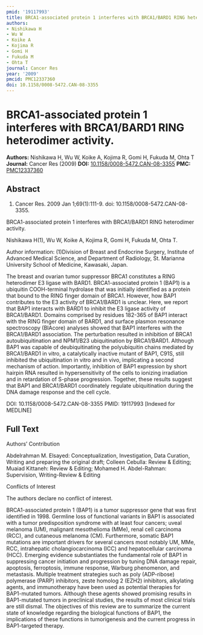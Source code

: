 ```yaml
---
pmid: '19117993'
title: BRCA1-associated protein 1 interferes with BRCA1/BARD1 RING heterodimer activity.
authors:
- Nishikawa H
- Wu W
- Koike A
- Kojima R
- Gomi H
- Fukuda M
- Ohta T
journal: Cancer Res
year: '2009'
pmcid: PMC12337360
doi: 10.1158/0008-5472.CAN-08-3355
---
```


# BRCA1-associated protein 1 interferes with BRCA1/BARD1 RING heterodimer activity.
**Authors:** Nishikawa H, Wu W, Koike A, Kojima R, Gomi H, Fukuda M, Ohta T
**Journal:** Cancer Res (2009)
**DOI:** [10.1158/0008-5472.CAN-08-3355](https://doi.org/10.1158/0008-5472.CAN-08-3355)
**PMC:** [PMC12337360](https://www.ncbi.nlm.nih.gov/pmc/articles/PMC12337360/)

## Abstract

1. Cancer Res. 2009 Jan 1;69(1):111-9. doi: 10.1158/0008-5472.CAN-08-3355.

BRCA1-associated protein 1 interferes with BRCA1/BARD1 RING heterodimer 
activity.

Nishikawa H(1), Wu W, Koike A, Kojima R, Gomi H, Fukuda M, Ohta T.

Author information:
(1)Division of Breast and Endocrine Surgery, Institute of Advanced Medical 
Science, and Department of Radiology, St. Marianna University School of 
Medicine, Kawasaki, Japan.

The breast and ovarian tumor suppressor BRCA1 constitutes a RING heterodimer E3 
ligase with BARD1. BRCA1-associated protein 1 (BAP1) is a ubiquitin 
COOH-terminal hydrolase that was initially identified as a protein that bound to 
the RING finger domain of BRCA1. However, how BAP1 contributes to the E3 
activity of BRCA1/BARD1 is unclear. Here, we report that BAP1 interacts with 
BARD1 to inhibit the E3 ligase activity of BRCA1/BARD1. Domains comprised by 
residues 182-365 of BAP1 interact with the RING finger domain of BARD1, and 
surface plasmon resonance spectroscopy (BIAcore) analyses showed that BAP1 
interferes with the BRCA1/BARD1 association. The perturbation resulted in 
inhibition of BRCA1 autoubiquitination and NPM1/B23 ubiquitination by 
BRCA1/BARD1. Although BAP1 was capable of deubiquitinating the polyubiquitin 
chains mediated by BRCA1/BARD1 in vitro, a catalytically inactive mutant of 
BAP1, C91S, still inhibited the ubiquitination in vitro and in vivo, implicating 
a second mechanism of action. Importantly, inhibition of BAP1 expression by 
short hairpin RNA resulted in hypersensitivity of the cells to ionizing 
irradiation and in retardation of S-phase progression. Together, these results 
suggest that BAP1 and BRCA1/BARD1 coordinately regulate ubiquitination during 
the DNA damage response and the cell cycle.

DOI: 10.1158/0008-5472.CAN-08-3355
PMID: 19117993 [Indexed for MEDLINE]

## Full Text

Authors’ Contribution

Abdelrahman M. Elsayed: Conceptualization, Investigation, Data Curation, Writing and preparing the original draft; Colleen Cebulla: Review & Editing; Muaiad Kittaneh: Review & Editing; Mohamed H. Abdel-Rahman: Supervision, Writing-Review & Editing

Conflicts of Interest

The authors declare no conflict of interest.

BRCA1-associated protein 1 (BAP1) is a tumor suppressor gene that was first identified in 1998. Germline loss of functional variants in BAP1 is associated with a tumor predisposition syndrome with at least four cancers; uveal melanoma (UM), malignant mesothelioma (MMe), renal cell carcinoma (RCC), and cutaneous melanoma (CM). Furthermore, somatic BAP1 mutations are important drivers for several cancers most notably UM, MMe, RCC, intrahepatic cholangiocarcinoma (ICC) and hepatocellular carcinoma (HCC). Emerging evidence substantiates the fundamental role of BAP1 in suppressing cancer initiation and progression by tuning DNA damage repair, apoptosis, ferroptosis, immune response, Warburg phenomenon, and metastasis. Multiple treatment strategies such as poly (ADP-ribose) polymerase (PARP) inhibitors, zeste homolog 2 (EZH2) inhibitors, alkylating agents, and immunotherapy have been used as potential therapies for BAP1-mutated tumors. Although these agents showed promising results in BAP1-mutated tumors in preclinical studies, the results of most clinical trials are still dismal. The objectives of this review are to summarize the current state of knowledge regarding the biological functions of BAP1, the implications of these functions in tumorigenesis and the current progress in BAP1-targeted therapy.
